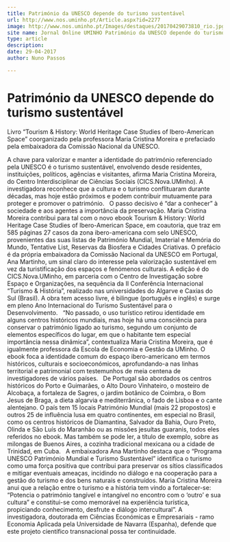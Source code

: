 ```yaml
---
title: Património da UNESCO depende do turismo sustentável
url: http://www.nos.uminho.pt/Article.aspx?id=2277
image: http://www.nos.uminho.pt/Images/destaques/20170429073810_rio.jpg
site name: Jornal Online UMINHO Património da UNESCO depende do turismo sustentável
type: article
description: 
date: 29-04-2017
author: Nuno Passos

---
```

# Património da UNESCO depende do turismo sustentável


  

Livro “Tourism & History:  World Heritage Case Studies of Ibero-American Space” coorganizado pela professora Maria Cristina Moreira e prefaciado pela embaixadora da Comissão Nacional da UNESCO.

A chave para valorizar e manter a identidade do património referenciado pela UNESCO é o turismo sustentável, envolvendo desde residentes, instituições, políticos, agências e visitantes, afirma Maria Cristina Moreira, do Centro Interdisciplinar de Ciências Sociais (CICS.Nova.UMinho). A investigadora reconhece que a cultura e o turismo conflituaram durante décadas, mas hoje estão próximos e podem contribuir mutuamente para proteger e promover o património.
 
O passo decisivo é “dar a conhecer” à sociedade e aos agentes a importância da preservação. Maria Cristina Moreira contribui para tal com o novo ebook Tourism & History: World Heritage Case Studies of Ibero-American Space, em coautoria, que traz em 585 páginas 27 casos da zona ibero-americana com selo UNESCO, provenientes das suas listas de Património Mundial, Imaterial e Memória do Mundo, Tentative List, Reservas da Biosfera e Cidades Criativas. O prefácio é da própria embaixadora da Comissão Nacional da UNESCO em Portugal, Ana Martinho, um sinal claro do interesse pela valorização sustentável em vez da turistificação dos espaços e fenómenos culturais. A edição é do CICS.Nova.UMinho, em parceria com o Centro de Investigação sobre Espaço e Organizações, na sequência da II Conferência Internacional “Turismo & História”, realizado nas universidades do Algarve e Caxias do Sul (Brasil). A obra tem acesso livre, é bilingue (português e inglês) e surge em pleno Ano Internacional do Turismo Sustentável para o Desenvolvimento.
 
“No passado, o uso turístico retirou identidade em alguns centros históricos mundiais, mas hoje há uma consciência para conservar o património ligado ao turismo, segundo um conjunto de elementos específicos do lugar, em que o habitante tem especial importância nessa dinâmica”, contextualiza Maria Cristina Moreira, que é igualmente professora da Escola de Economia e Gestão da UMinho. O ebook foca a identidade comum do espaço ibero-americano em termos históricos, culturais e socioeconómicos, aprofundando-a nas linhas territorial e patrimonial com testemunhos de meia centena de investigadores de vários países.
 
De Portugal são abordados os centros históricos do Porto e Guimarães, o Alto Douro Vinhateiro, o mosteiro de Alcobaça, a fortaleza de Sagres, o jardim botânico de Coimbra, o Bom Jesus de Braga, a dieta algarvia e mediterrânica, o fado de Lisboa e o cante alentejano. O país tem 15 locais Património Mundial (mais 22 propostos) e outros 25 de influência lusa em quatro continentes, em especial no Brasil, como os centros históricos de Diamantina, Salvador da Bahia, Ouro Preto, Olinda e São Luís do Maranhão ou as missões jesuítas guaranis, todos eles referidos no ebook. Mas também se pode ler, a título de exemplo, sobre as milongas de Buenos Aires, a cozinha tradicional mexicana ou a cidade de Trinidad, em Cuba.
 
A embaixadora Ana Martinho destaca que o “Programa UNESCO Património Mundial e Turismo Sustentável” identifica o turismo como uma força positiva que contribui para preservar os sítios classificados e mitigar eventuais ameaças, incidindo no diálogo e na cooperação para a gestão do turismo e dos bens naturais e construídos. Maria Cristina Moreira anui que a relação entre o turismo e a história tem vindo a fortalecer-se: “Potencia o património tangível e intangível no encontro com o ‘outro’ e sua cultura” e constitui-se como memorável na experiência turística, propiciando conhecimento, desfrute e diálogo intercultural”. A investigadora, doutorada em Ciências Económicas e Empresariais - ramo Economia Aplicada pela Universidade de Navarra (Espanha), defende que este projeto científico transnacional possa ter continuidade.

